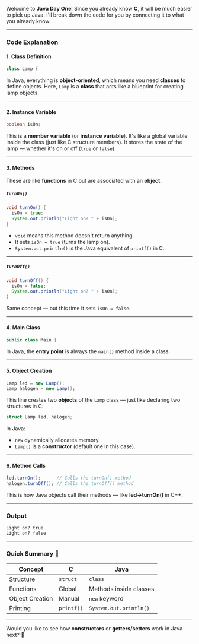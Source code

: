 Welcome to **Java Day One**! Since you already know **C**, it will be much easier to pick up Java. I'll break down the code for you by connecting it to what you already know.

---

### Code Explanation
#### 1. **Class Definition**
```java
class Lamp {
```
In Java, everything is **object-oriented**, which means you need **classes** to define objects. Here, `Lamp` is a **class** that acts like a blueprint for creating lamp objects.

---

#### 2. **Instance Variable**
```java
boolean isOn;
```
This is a **member variable** (or **instance variable**). It's like a global variable inside the class (just like C structure members). It stores the state of the lamp — whether it's on or off (`true` or `false`).

---

#### 3. **Methods**
These are like **functions** in C but are associated with an **object**.

##### `turnOn()`
```java
void turnOn() {
  isOn = true;
  System.out.println("Light on? " + isOn);
}
```
- `void` means this method doesn't return anything.
- It sets `isOn = true` (turns the lamp on).
- `System.out.println()` is the Java equivalent of `printf()` in C.

---

##### `turnOff()`
```java
void turnOff() {
  isOn = false;
  System.out.println("Light on? " + isOn);
}
```
Same concept — but this time it sets `isOn = false`.

---

#### 4. **Main Class**
```java
public class Main {
```
In Java, the **entry point** is always the `main()` method inside a class.

---

#### 5. **Object Creation**
```java
Lamp led = new Lamp();
Lamp halogen = new Lamp();
```
This line creates two **objects** of the `Lamp` class — just like declaring two structures in C:
```c
struct Lamp led, halogen;
```
In Java:
- `new` dynamically allocates memory.
- `Lamp()` is a **constructor** (default one in this case).

---

#### 6. **Method Calls**
```java
led.turnOn();      // Calls the turnOn() method
halogen.turnOff(); // Calls the turnOff() method
```
This is how Java objects call their methods — like **led->turnOn()** in C++.

---

### Output
```
Light on? true
Light on? false
```

---

### Quick Summary 🧠
| Concept        | C               | Java             |
|---------------|----------------|----------------|
| Structure     | `struct`       | `class`        |
| Functions     | Global         | Methods inside classes |
| Object Creation | Manual        | `new` keyword    |
| Printing      | `printf()`     | `System.out.println()` |

---

Would you like to see how **constructors** or **getters/setters** work in Java next? 🚀